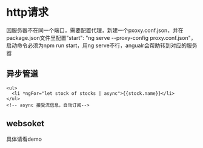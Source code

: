 # http请求
 因服务器不在同一个端口，需要配置代理，新建一个pxoxy.conf.json，并在package.json文件里配置"start": "ng serve --proxy-config proxy.conf.json"，启动命令必须为npm run start，用ng serve不行，angualr会帮助转到对应的服务器
 
##  异步管道

```
<ul>
  <li *ngFor="let stock of stocks | async">{{stock.name}}</li>
</ul>
<!-- async 接受流信息，自动订阅-->
```

## websoket
具体请看demo
